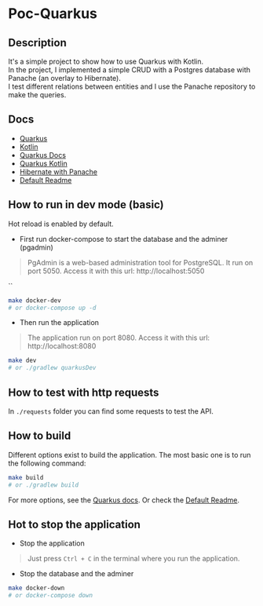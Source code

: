 # Poc-Quarkus

## Description

It's a simple project to show how to use Quarkus with Kotlin.
<br>
In the project, I implemented a simple CRUD with a Postgres database with Panache (an overlay to Hibernate).
<br>
I test different relations between entities and I use the Panache repository to make the queries.

## Docs

- [Quarkus](https://quarkus.io/)
- [Kotlin](https://kotlinlang.org/)
- [Quarkus Docs](https://quarkus.io/guides/)
- [Quarkus Kotlin](https://quarkus.io/guides/kotlin)
- [Hibernate with Panache](https://quarkus.io/guides/hibernate-orm-panache-kotlin)
- [Default Readme](./default-readme.md)

## How to run in dev mode (basic)

Hot reload is enabled by default.


* First run docker-compose to start the database and the adminer (pgadmin)
> PgAdmin is a web-based administration tool for PostgreSQL. It run on port 5050. Access it with this url: http://localhost:5050

``
````bash
make docker-dev
# or docker-compose up -d
````

* Then run the application

> The application run on port 8080. Access it with this url: http://localhost:8080

```bash 
make dev
# or ./gradlew quarkusDev 
```

## How to test with http requests
In `./requests` folder you can find some requests to test the API.

## How to build 

Different options exist to build the application.
The most basic one is to run the following command:

```bash
make build
# or ./gradlew build
```

For more options, see the [Quarkus docs](https://quarkus.io/guides/gradle-tooling).
Or check the [Default Readme](./default-readme.md).

## Hot to stop the application

* Stop the application
> Just press `Ctrl + C` in the terminal where you run the application.

* Stop the database and the adminer
```bash
make docker-down
# or docker-compose down
```